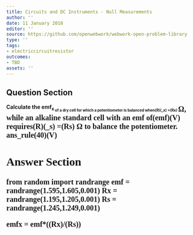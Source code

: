 ```yaml
---
title: Circuits and DC Instruments - Null Measurements
author: ''
date: 11 January 2018
editor: ''
source: https://github.com/openwebwork/webwork-open-problem-library
type: ''
tags:
- electriccircuitresistor
outcomes:
- TBD
assets: ''
---
```


## Question Section 

<b>
Calculate the emf<sub>x<sub> of a dry cell for which a potentiometer is balanced when(R)(_x) =(Rx) <span style="font-family: 'Times'; font-size: 20px";>&Omega;<span>, while an alkaline standard cell with an emf of(emf)(V) requires(R)(_s) =(Rs) <span style="font-family: 'Times'; font-size: 20px";>&Omega;<span> to balance the potentiometer.
ans_rule(40)(V)



## Answer Section

from random import randrange
emf = randrange(1.595,1.605,0.001)
Rx = randrange(1.195,1.205,0.001)
Rs = randrange(1.245,1.249,0.001)

emfx = emf*((Rx)/(Rs))